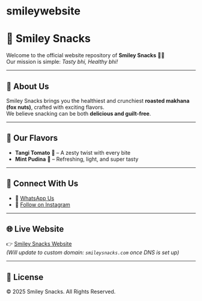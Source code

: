 # smileywebsite
# 🌟 Smiley Snacks

Welcome to the official website repository of **Smiley Snacks** 🍿✨  
Our mission is simple: *Tasty bhi, Healthy bhi!*

---

## 🍴 About Us
Smiley Snacks brings you the healthiest and crunchiest **roasted makhana (fox nuts)**, crafted with exciting flavors.  
We believe snacking can be both **delicious and guilt-free**.

---

## 🌈 Our Flavors
- **Tangi Tomato** 🍅 – A zesty twist with every bite  
- **Mint Pudina** 🌿 – Refreshing, light, and super tasty  

---

## 🔗 Connect With Us
- 📱 [WhatsApp Us](https://wa.me/919155568977)  
- 📸 [Follow on Instagram](https://instagram.com/your_instagram_here)  

---

## 🌐 Live Website
👉 [Smiley Snacks Website](https://shubhamsinha01.github.io/smileywebsite)  
*(Will update to custom domain: `smileysnacks.com` once DNS is set up)*

---

## 📜 License
© 2025 Smiley Snacks. All Rights Reserved.
